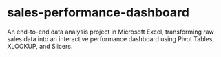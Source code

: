 # sales-performance-dashboard
An end-to-end data analysis project in Microsoft Excel, transforming raw sales data into an interactive performance dashboard using Pivot Tables, XLOOKUP, and Slicers.
